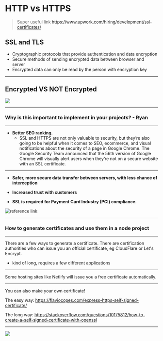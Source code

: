 # HTTP vs HTTPS

> Super useful link
> https://www.upwork.com/hiring/development/ssl-certificates/

## SSL and TLS 

 - Cryptographic protocols that provide authentication and data encryption
 - Secure methods of sending encrypted data between browser and server
 - Encrypted data can only be read by the person with encryption key

---

## Encrypted VS NOT Encrypted
![](https://i.ibb.co/ctDNGGd/What-Is-HTTPSEncryption.png)

----

### Why is this important to implement in your projects? - Ryan

---

* **Better SEO ranking.** 
    * SSL and HTTPS are not only valuable to security, but they’re also going to be helpful when it comes to SEO, ecommerce, and visual notifications about the security of a page in Google Chrome. The Google Security Team announced that the 56th version of Google Chrome will visually alert users when they’re not on a secure website with an SSL certificate.
    
---

* **Safer, more secure data transfer between servers, with less chance of interception**


* **Increased trust with customers**

* **SSL is required for Payment Card Industry (PCI) compliance.**

![reference link](https://media.giphy.com/media/l0ErBTfnwCom6mFPi/giphy.gif)

---

### How to generate certificates and use them in a node project 

---

There are a few ways to generate a certificate.
There are certification authorities who can issue you an official certificate, eg CloudFlare or Let's Encrypt.
- kind of long, requires a few different applications

---

Some hosting sites like Netlify will issue you a free certificate automatically.

---

You can also make your own certificate!

The easy way: https://flaviocopes.com/express-https-self-signed-certificate/

The long way: https://stackoverflow.com/questions/10175812/how-to-create-a-self-signed-certificate-with-openssl

---

![](https://media.giphy.com/media/PPi5c8l8WDY7if1L8z/giphy.gif)
